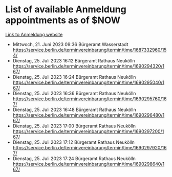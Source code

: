 # List of available Anmeldung appointments as of $NOW
[Link to Anmeldung website](https://service.berlin.de/terminvereinbarung/termin/tag.php?termin=1&anliegen[]=120686&dienstleisterlist=122210,122217,327316,122219,327312,122227,327314,122231,327346,122243,327348,122254,122252,329742,122260,329745,122262,329748,122271,327278,122273,327274,122277,327276,330436,122280,327294,122282,327290,122284,327292,122291,327270,122285,327266,122286,327264,122296,327268,150230,329760,122297,327286,122294,327284,122312,329763,122314,329775,122304,327330,122311,327334,122309,327332,317869,122281,327352,122279,329772,122283,122276,327324,122274,327326,122267,329766,122246,327318,122251,327320,122257,327322,122208,327298,122226,327300&herkunft=http%3A%2F%2Fservice.berlin.de%2Fdienstleistung%2F120686%2F)
- Mittwoch, 21. Juni 2023 09:36 Bürgeramt Wasserstadt https://service.berlin.de/terminvereinbarung/termin/time/1687332960/154/
- Dienstag, 25. Juli 2023 16:12 Bürgeramt Rathaus Neukölln https://service.berlin.de/terminvereinbarung/termin/time/1690294320/167/
- Dienstag, 25. Juli 2023 16:24 Bürgeramt Rathaus Neukölln https://service.berlin.de/terminvereinbarung/termin/time/1690295040/167/
- Dienstag, 25. Juli 2023 16:36 Bürgeramt Rathaus Neukölln https://service.berlin.de/terminvereinbarung/termin/time/1690295760/167/
- Dienstag, 25. Juli 2023 16:48 Bürgeramt Rathaus Neukölln https://service.berlin.de/terminvereinbarung/termin/time/1690296480/167/
- Dienstag, 25. Juli 2023 17:00 Bürgeramt Rathaus Neukölln https://service.berlin.de/terminvereinbarung/termin/time/1690297200/167/
- Dienstag, 25. Juli 2023 17:12 Bürgeramt Rathaus Neukölln https://service.berlin.de/terminvereinbarung/termin/time/1690297920/167/
- Dienstag, 25. Juli 2023 17:24 Bürgeramt Rathaus Neukölln https://service.berlin.de/terminvereinbarung/termin/time/1690298640/167/
